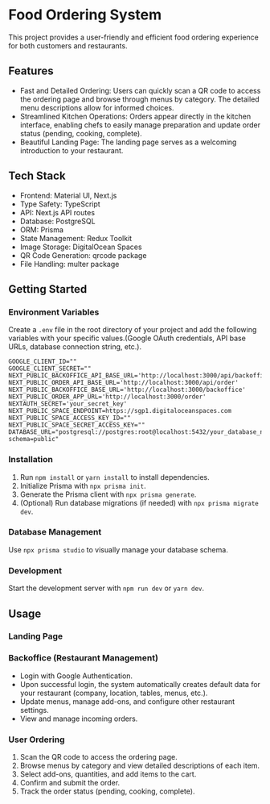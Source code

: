 # Food Ordering System

This project provides a user-friendly and efficient food ordering experience for both customers and restaurants.

## Features

- Fast and Detailed Ordering: Users can quickly scan a QR code to access the ordering page and browse through menus by category. The detailed menu descriptions allow for informed choices.
- Streamlined Kitchen Operations: Orders appear directly in the kitchen interface, enabling chefs to easily manage preparation and update order status (pending, cooking, complete).
- Beautiful Landing Page: The landing page serves as a welcoming introduction to your restaurant.

## Tech Stack

- Frontend: Material UI, Next.js
- Type Safety: TypeScript
- API: Next.js API routes
- Database: PostgreSQL
- ORM: Prisma
- State Management: Redux Toolkit
- Image Storage: DigitalOcean Spaces
- QR Code Generation: qrcode package
- File Handling: multer package

## Getting Started

### Environment Variables

Create a `.env` file in the root directory of your project and add the following variables with your specific values.(Google OAuth credentials, API base URLs, database connection string, etc.).

```plaintext
GOOGLE_CLIENT_ID=""
GOOGLE_CLIENT_SECRET=""
NEXT_PUBLIC_BACKOFFICE_API_BASE_URL='http://localhost:3000/api/backoffice'
NEXT_PUBLIC_ORDER_API_BASE_URL='http://localhost:3000/api/order'
NEXT_PUBLIC_BACKOFFICE_BASE_URL='http://localhost:3000/backoffice'
NEXT_PUBLIC_ORDER_APP_URL='http://localhost:3000/order'
NEXTAUTH_SECRET='your_secret_key'
NEXT_PUBLIC_SPACE_ENDPOINT=https://sgp1.digitaloceanspaces.com
NEXT_PUBLIC_SPACE_ACCESS_KEY_ID=""
NEXT_PUBLIC_SPACE_SECRET_ACCESS_KEY=""
DATABASE_URL="postgresql://postgres:root@localhost:5432/your_database_name?schema=public"
```

### Installation

1. Run `npm install` or `yarn install` to install dependencies.
2. Initialize Prisma with `npx prisma init`.
3. Generate the Prisma client with `npx prisma generate`.
4. (Optional) Run database migrations (if needed) with `npx prisma migrate dev`.

### Database Management

Use `npx prisma studio` to visually manage your database schema.

### Development

Start the development server with `npm run dev` or `yarn dev`.

## Usage

### Landing Page

### Backoffice (Restaurant Management)

- Login with Google Authentication.
- Upon successful login, the system automatically creates default data for your restaurant (company, location, tables, menus, etc.).
- Update menus, manage add-ons, and configure other restaurant settings.
- View and manage incoming orders.

### User Ordering

1. Scan the QR code to access the ordering page.
2. Browse menus by category and view detailed descriptions of each item.
3. Select add-ons, quantities, and add items to the cart.
4. Confirm and submit the order.
5. Track the order status (pending, cooking, complete).




